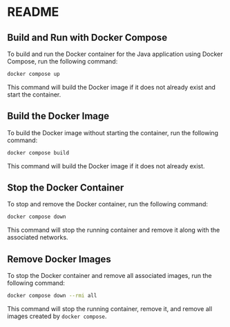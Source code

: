 # README

## Build and Run with Docker Compose

To build and run the Docker container for the Java application using Docker Compose, run the following command:

```bash
docker compose up
```

This command will build the Docker image if it does not already exist and start the container.

## Build the Docker Image

To build the Docker image without starting the container, run the following command:

```bash
docker compose build
```

This command will build the Docker image if it does not already exist.

## Stop the Docker Container

To stop and remove the Docker container, run the following command:

```bash
docker compose down
```

This command will stop the running container and remove it along with the associated networks.

## Remove Docker Images

To stop the Docker container and remove all associated images, run the following command:

```bash
docker compose down --rmi all
```

This command will stop the running container, remove it, and remove all images created by `docker compose`.

